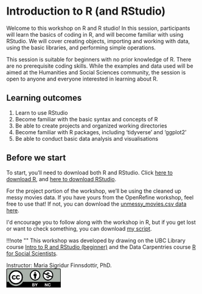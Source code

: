 # Introduction  to R (and RStudio)

Welcome to this workshop on R and R studio! In this session, participants will learn the basics of coding in R, and will become familiar with using RStudio. We will cover creating objects, importing and working with data, using the basic libraries, and performing simple operations.  

This session is suitable for beginners with no prior knowledge of R. There are no prerequisite coding skills. While the examples and data used will be aimed at the Humanities and Social Sciences community, the session is open to anyone and everyone interested in learning about R.

## Learning outcomes 

1.	Learn to use RStudio
2.	Become familiar with the basic syntax and concepts of R
3.	Be able to create projects and organized working directories
4.	Become familiar with R packages, including ‘tidyverse’ and ‘ggplot2’
5.	Be able to conduct basic data analysis and visualisations

## Before we start
To start, you’ll need to download both R and RStudio. Click [here to download R](https://muug.ca/mirror/cran/), and [here to download RStudio](https://posit.co/download/rstudio-desktop/). 

For the project portion of the workshop, we’ll be using the cleaned up messy movies data. If you have yours from the OpenRefine workshop, feel free to use that! If not, you can download the [unmessy_movies.csv data here](./content/unmessy_movies.csv). 

I'd encourage you to follow along with the workshop in R, but if you get lost or want to check something, you can download [my script](./content/final_script.R).

!!!note ""
    This workshop was developed by drawing on the UBC Library course [Intro to R and RStudio (beginner)](https://ubc-library-rc.github.io/IntroR/) and the Data Carpentries course [R for Social Scientists](https://datacarpentry.github.io/r-socialsci/index.html).

Instructor: Maria Sigridur Finnsdottir, PhD. 
<br>
<img src="./content/by-nc.png" height="50">

